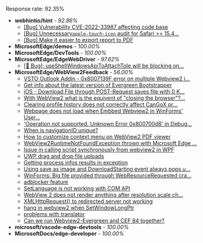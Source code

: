 Response rate: 92.35%

* **webhintio/hint** - _92.86%_
  * [[Bug] Vulnerability CVE-2022-33987 affecting code base](https://github.com/webhintio/hint/issues/5260)
  * [[Bug] Unnecessary`apple-touch-icon` audit for Safari >= 15.4...](https://github.com/webhintio/hint/issues/5256)
  * [[Bug] Make it easier to export report to PDF](https://github.com/webhintio/hint/issues/5217)
* **MicrosoftEdge/demos** - _100.00%_
* **MicrosoftEdge/DevTools** - _100.00%_
* **MicrosoftEdge/EdgeWebDriver** - _97.62%_
  * [[🐛 Bug]: useShellWindowsApiToAttachToIe will be blocking on...](https://github.com/MicrosoftEdge/EdgeWebDriver/issues/34)
* **MicrosoftEdge/WebView2Feedback** - _56.00%_
  * [VSTO Outlook Addin - 0x8007139F error on multiple Webview2 i...](https://github.com/MicrosoftEdge/WebView2Feedback/issues/2626)
  * [Get info about the latest version of Evergreen Bootstrapper](https://github.com/MicrosoftEdge/WebView2Feedback/issues/2625)
  * [iOS - Download File through POST-Request saves file with 0 K...](https://github.com/MicrosoftEdge/WebView2Feedback/issues/2624)
  * [With WebView2 what is the equivent of "closing the browser"?...](https://github.com/MicrosoftEdge/WebView2Feedback/issues/2623)
  * [Clearing profile history does not correctly affect CanGoX pr...](https://github.com/MicrosoftEdge/WebView2Feedback/issues/2620)
  * [Webpage does not load when Embbed Webview2 in WinForms' User...](https://github.com/MicrosoftEdge/WebView2Feedback/issues/2616)
  * ['Operation not supported. Unknown Error 0x800700d8' in Debug...](https://github.com/MicrosoftEdge/WebView2Feedback/issues/2614)
  * [When is navigationID unique?](https://github.com/MicrosoftEdge/WebView2Feedback/issues/2613)
  * [How to customize context menu on WebView2 PDF viewer](https://github.com/MicrosoftEdge/WebView2Feedback/issues/2607)
  * [WebView2RuntimeNotFoundException thrown with Microsoft Edge ...](https://github.com/MicrosoftEdge/WebView2Feedback/issues/2605)
  * [Issue in calling script synchronously from webview2 in WPF](https://github.com/MicrosoftEdge/WebView2Feedback/issues/2603)
  * [UWP drag and drop file uploads](https://github.com/MicrosoftEdge/WebView2Feedback/issues/2597)
  * [Getting process infos results in exception](https://github.com/MicrosoftEdge/WebView2Feedback/issues/2589)
  * [Using save as image and DownloadStarting event always pops u...](https://github.com/MicrosoftEdge/WebView2Feedback/issues/2581)
  * [WinForms: Big file provided through WebResourceRequested cra...](https://github.com/MicrosoftEdge/WebView2Feedback/issues/2577)
  * [adblocker feature](https://github.com/MicrosoftEdge/WebView2Feedback/issues/2619)
  * [SetLanguage is not working with COM API](https://github.com/MicrosoftEdge/WebView2Feedback/issues/2617)
  * [WebView 2 does not render anything after resolution scale ch...](https://github.com/MicrosoftEdge/WebView2Feedback/issues/2611)
  * [XMLHttpRequest() to redirected server not working](https://github.com/MicrosoftEdge/WebView2Feedback/issues/2610)
  * [hang in webview2 when SetWindowLongPtr](https://github.com/MicrosoftEdge/WebView2Feedback/issues/2592)
  * [problems with translator](https://github.com/MicrosoftEdge/WebView2Feedback/issues/2590)
  * [Can we run Webview2-Evergreen and CEF 84 together?](https://github.com/MicrosoftEdge/WebView2Feedback/issues/2578)
* **microsoft/vscode-edge-devtools** - _100.00%_
* **MicrosoftDocs/edge-developer** - _100.00%_